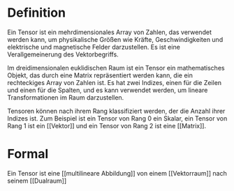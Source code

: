 # Definition
Ein Tensor ist ein mehrdimensionales Array von Zahlen, das verwendet werden kann, um physikalische Größen wie Kräfte, Geschwindigkeiten und elektrische und magnetische Felder darzustellen. Es ist eine Verallgemeinerung des Vektorbegriffs.

Im dreidimensionalen euklidischen Raum ist ein Tensor ein mathematisches Objekt, das durch eine Matrix repräsentiert werden kann, die ein rechteckiges Array von Zahlen ist. Es hat zwei Indizes, einen für die Zeilen und einen für die Spalten, und es kann verwendet werden, um lineare Transformationen im Raum darzustellen.

Tensoren können nach ihrem Rang klassifiziert werden, der die Anzahl ihrer Indizes ist. Zum Beispiel ist ein Tensor von Rang 0 ein Skalar, ein Tensor von Rang 1 ist ein [[Vektor]] und ein Tensor von Rang 2 ist eine [[Matrix]].
# Formal
Ein Tensor ist eine [[multilineare Abbildung]] von einem [[Vektorraum]] nach seinem [[Dualraum]]